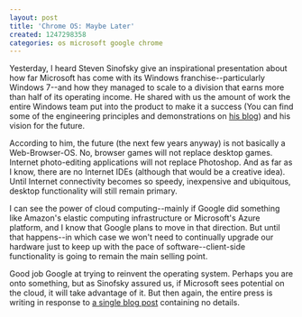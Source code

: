 ```yaml
---
layout: post
title: 'Chrome OS: Maybe Later'
created: 1247298358
categories: os microsoft google chrome
---
```

Yesterday, I heard Steven Sinofsky give an inspirational presentation about how far Microsoft has come with its Windows franchise--particularly Windows 7--and how they managed to scale to a division that earns more than half of its operating income. He shared with us the amount of work the entire Windows team put into the product to make it a success (You can find some of the engineering principles and demonstrations on [his blog](http://blogs.msdn.com/e7/)) and his vision for the future.

According to him, the future (the next few years anyway) is not basically a Web-Browser-OS. No, browser games will not replace desktop games. Internet photo-editing applications will not replace Photoshop. And as far as I know, there are no Internet IDEs (although that would be a creative idea). Until Internet connectivity becomes so speedy, inexpensive and ubiquitous, desktop functionality will still remain primary.

I can see the power of cloud computing--mainly if Google did something like Amazon's elastic computing infrastructure or Microsoft's Azure platform, and I know that Google plans to move in that direction. But until that happens--in which case we won't need to continually upgrade our hardware just to keep up with the pace of software--client-side functionality is going to remain the main selling point.

Good job Google at trying to reinvent the operating system. Perhaps you are onto something, but as Sinofsky assured us, if Microsoft sees potential on the cloud, it will take advantage of it. But then again, the entire press is writing in response to [a single blog post](http://googleblog.blogspot.com/2009/07/introducing-google-chrome-os.html) containing no details.
